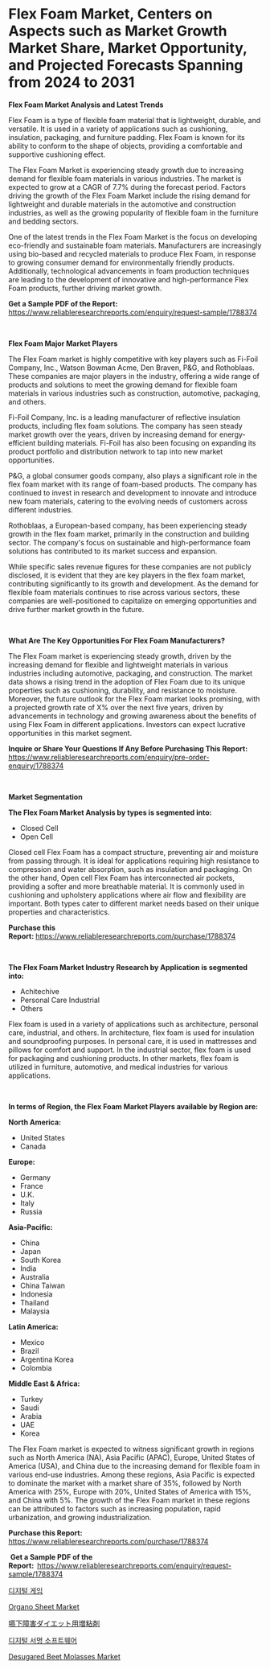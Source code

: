<p><h1>Flex Foam Market, Centers on Aspects such as Market Growth Market Share, Market Opportunity, and Projected Forecasts Spanning from 2024 to 2031</h1></p><p><strong>Flex Foam Market Analysis and Latest Trends</strong></p>
<p><p>Flex Foam is a type of flexible foam material that is lightweight, durable, and versatile. It is used in a variety of applications such as cushioning, insulation, packaging, and furniture padding. Flex Foam is known for its ability to conform to the shape of objects, providing a comfortable and supportive cushioning effect.</p><p>The Flex Foam Market is experiencing steady growth due to increasing demand for flexible foam materials in various industries. The market is expected to grow at a CAGR of 7.7% during the forecast period. Factors driving the growth of the Flex Foam Market include the rising demand for lightweight and durable materials in the automotive and construction industries, as well as the growing popularity of flexible foam in the furniture and bedding sectors.</p><p>One of the latest trends in the Flex Foam Market is the focus on developing eco-friendly and sustainable foam materials. Manufacturers are increasingly using bio-based and recycled materials to produce Flex Foam, in response to growing consumer demand for environmentally friendly products. Additionally, technological advancements in foam production techniques are leading to the development of innovative and high-performance Flex Foam products, further driving market growth.</p></p>
<p><strong>Get a Sample PDF of the Report:&nbsp;</strong> <a href="https://www.reliableresearchreports.com/enquiry/request-sample/1788374">https://www.reliableresearchreports.com/enquiry/request-sample/1788374</a></p>
<p>&nbsp;</p>
<p><strong>Flex Foam Major Market Players</strong></p>
<p><p>The Flex Foam market is highly competitive with key players such as Fi-Foil Company, Inc., Watson Bowman Acme, Den Braven, P&G, and Rothoblaas. These companies are major players in the industry, offering a wide range of products and solutions to meet the growing demand for flexible foam materials in various industries such as construction, automotive, packaging, and others.</p><p>Fi-Foil Company, Inc. is a leading manufacturer of reflective insulation products, including flex foam solutions. The company has seen steady market growth over the years, driven by increasing demand for energy-efficient building materials. Fi-Foil has also been focusing on expanding its product portfolio and distribution network to tap into new market opportunities.</p><p>P&G, a global consumer goods company, also plays a significant role in the flex foam market with its range of foam-based products. The company has continued to invest in research and development to innovate and introduce new foam materials, catering to the evolving needs of customers across different industries.</p><p>Rothoblaas, a European-based company, has been experiencing steady growth in the flex foam market, primarily in the construction and building sector. The company's focus on sustainable and high-performance foam solutions has contributed to its market success and expansion.</p><p>While specific sales revenue figures for these companies are not publicly disclosed, it is evident that they are key players in the flex foam market, contributing significantly to its growth and development. As the demand for flexible foam materials continues to rise across various sectors, these companies are well-positioned to capitalize on emerging opportunities and drive further market growth in the future.</p></p>
<p>&nbsp;</p>
<p><strong>What Are The Key Opportunities For Flex Foam Manufacturers?</strong></p>
<p><p>The Flex Foam market is experiencing steady growth, driven by the increasing demand for flexible and lightweight materials in various industries including automotive, packaging, and construction. The market data shows a rising trend in the adoption of Flex Foam due to its unique properties such as cushioning, durability, and resistance to moisture. Moreover, the future outlook for the Flex Foam market looks promising, with a projected growth rate of X% over the next five years, driven by advancements in technology and growing awareness about the benefits of using Flex Foam in different applications. Investors can expect lucrative opportunities in this market segment.</p></p>
<p><strong>Inquire or Share Your Questions If Any Before Purchasing This Report:</strong> <a href="https://www.reliableresearchreports.com/enquiry/pre-order-enquiry/1788374">https://www.reliableresearchreports.com/enquiry/pre-order-enquiry/1788374</a></p>
<p>&nbsp;</p>
<p><strong>Market Segmentation</strong></p>
<p><strong>The Flex Foam Market Analysis by types is segmented into:</strong></p>
<p><ul><li>Closed Cell</li><li>Open Cell</li></ul></p>
<p><p>Closed cell Flex Foam has a compact structure, preventing air and moisture from passing through. It is ideal for applications requiring high resistance to compression and water absorption, such as insulation and packaging. On the other hand, Open cell Flex Foam has interconnected air pockets, providing a softer and more breathable material. It is commonly used in cushioning and upholstery applications where air flow and flexibility are important. Both types cater to different market needs based on their unique properties and characteristics.</p></p>
<p><strong>Purchase this Report:&nbsp;</strong><a href="https://www.reliableresearchreports.com/purchase/1788374">https://www.reliableresearchreports.com/purchase/1788374</a></p>
<p>&nbsp;</p>
<p><strong>The Flex Foam Market Industry Research by Application is segmented into:</strong></p>
<p><ul><li>Achitechive</li><li>Personal Care Industrial</li><li>Others</li></ul></p>
<p><p>Flex foam is used in a variety of applications such as architecture, personal care, industrial, and others. In architecture, flex foam is used for insulation and soundproofing purposes. In personal care, it is used in mattresses and pillows for comfort and support. In the industrial sector, flex foam is used for packaging and cushioning products. In other markets, flex foam is utilized in furniture, automotive, and medical industries for various applications.</p></p>
<p>&nbsp;</p>
<p><strong>In terms of Region, the Flex Foam Market Players available by Region are:</strong></p>
<p>
    <p> <strong> North America: </strong>
        <ul>
            <li>United States</li>
            <li>Canada</li>
        </ul>
        </p> 
    <p> <strong> Europe: </strong>
        <ul>
            <li>Germany</li>
            <li>France</li>
            <li>U.K.</li>
            <li>Italy</li>
            <li>Russia</li>
        </ul>
        </p> 
    <p> <strong> Asia-Pacific: </strong>
        <ul>
            <li>China</li>
            <li>Japan</li>
            <li>South Korea</li>
            <li>India</li>
            <li>Australia</li>
            <li>China Taiwan</li>
            <li>Indonesia</li>
            <li>Thailand</li>
            <li>Malaysia</li>
        </ul>
        </p> 
    <p> <strong> Latin America: </strong>
        <ul>
            <li>Mexico</li>
            <li>Brazil</li>
            <li>Argentina Korea</li>
            <li>Colombia</li>
        </ul>
        </p> 
    <p> <strong> Middle East & Africa: </strong>
        <ul>
            <li>Turkey</li>
            <li>Saudi</li>
            <li>Arabia</li>
            <li>UAE</li>
            <li>Korea</li>
        </ul>
    </p>
    </p>
<p><p>The Flex Foam market is expected to witness significant growth in regions such as North America (NA), Asia Pacific (APAC), Europe, United States of America (USA), and China due to the increasing demand for flexible foam in various end-use industries. Among these regions, Asia Pacific is expected to dominate the market with a market share of 35%, followed by North America with 25%, Europe with 20%, United States of America with 15%, and China with 5%. The growth of the Flex Foam market in these regions can be attributed to factors such as increasing population, rapid urbanization, and growing industrialization.</p></p>
<p><strong>Purchase this Report: </strong><a href="https://www.reliableresearchreports.com/purchase/1788374">https://www.reliableresearchreports.com/purchase/1788374</a></p>
<p>&nbsp;<strong>Get a Sample PDF of the Report:&nbsp;&nbsp;</strong><a href="https://www.reliableresearchreports.com/enquiry/request-sample/1788374">https://www.reliableresearchreports.com/enquiry/request-sample/1788374</a></p>
<p><strong></strong></p>
<p><p><a href="https://medium.com/@kenyonjohns/2024%EB%85%84%EB%B6%80%ED%84%B0-2031%EB%85%84%EA%B9%8C%EC%A7%80-%EA%B8%B0%EA%B0%84%EC%9D%84-%EC%98%88%EC%83%81%ED%95%9C-%EB%94%94%EC%A7%80%ED%84%B8-%EA%B2%8C%EC%9E%84-%EC%8B%9C%EC%9E%A5-%EB%B6%84%EC%84%9D-%EB%B0%8F-%EA%B7%9C%EB%AA%A8%EC%9E%85%EB%8B%88%EB%8B%A4-b8d0eea021a2">디지털 게임</a></p><p><a href="https://github.com/eeaveuhhh/Market-Research-Report-List-1/blob/main/organo-sheet-market.md">Organo Sheet Market</a></p><p><a href="https://medium.com/@redsalmon1949/%E5%9A%A5%E4%B8%8B%E9%9A%9C%E5%AE%B3%E9%A3%9F%E7%94%A8%E7%A8%A0%E5%AF%86%E5%89%A4%E5%B8%82%E5%A0%B4%E3%81%AF-%E5%B8%82%E5%A0%B4%E3%82%B7%E3%82%A7%E3%82%A2-%E5%B8%82%E5%A0%B4%E3%83%88%E3%83%AC%E3%83%B3%E3%83%89-%E5%B8%82%E5%A0%B4%E6%88%90%E9%95%B7%E3%81%AB%E9%96%A2%E3%81%99%E3%82%8B%E6%83%85%E5%A0%B1%E3%82%92%E6%8F%90%E4%BE%9B%E3%81%97%E3%81%A6%E3%81%84%E3%81%BE%E3%81%99-827fb5455fae">嚥下障害ダイエット用増粘剤</a></p><p><a href="https://medium.com/@codinchelcea2022/%EB%94%94%EC%A7%80%ED%84%B8-%EC%84%9C%EB%AA%85-%EC%86%8C%ED%94%84%ED%8A%B8%EC%9B%A8%EC%96%B4-%EC%8B%9C%EC%9E%A5-%EC%8B%9C%EC%9E%A5-cagr-%EC%8B%9C%EC%9E%A5-%EB%8F%99%ED%96%A5-%EB%B0%8F-%EC%84%B1%EC%9E%A5-%EC%A0%84%EB%9E%B5%EC%97%90-%EB%8C%80%ED%95%9C-%ED%86%B5%EC%B0%B0%EB%A0%A5-84413edc634f">디지털 서명 소프트웨어</a></p><p><a href="https://github.com/brentleyjimmiealvaradoz4l1rea/Market-Research-Report-List-1/blob/main/desugared-beet-molasses-market.md">Desugared Beet Molasses Market</a></p></p>